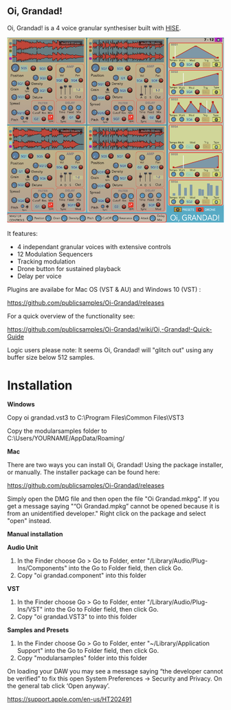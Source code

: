 ## **Oi, Grandad!**

Oi, Grandad! is a 4 voice granular synthesiser built with [HISE](http://hise.audio). 

![Oi, Grandad! ](https://github.com/publicsamples/Oi-Grandad/blob/main/oi%20grandad/oigrandad.png?raw=true)

It features:

 - 4 independant granular voices with extensive controls
 - 12 Modulation Sequencers  
 - Tracking modulation
 - Drone button for sustained playback
 - Delay per voice

Plugins are availabe for Mac OS (VST & AU) and Windows 10 (VST) :

https://github.com/publicsamples/Oi-Grandad/releases

For a quick overview of the functionality see:

https://github.com/publicsamples/Oi-Grandad/wiki/Oi,-Grandad!-Quick-Guide

Logic users please note: It seems Oi, Grandad! will "glitch out" using any buffer size below 512 samples.

# Installation

 **Windows**

Copy oi grandad.vst3 to C:\Program Files\Common Files\VST3

Copy the modularsamples folder to C:\Users/YOURNAME/AppData/Roaming/

 **Mac**
 
There are two ways you can install Oi, Grandad! Using the package installer, or manually. The installer package can be found here:

 https://github.com/publicsamples/Oi-Grandad/releases

Simply open the DMG file and then open the file "Oi Grandad.mkpg". If you get a message saying "“Oi Grandad.mpkg” cannot be opened because it is from an unidentified developer." Right click on the package and select "open" instead.

 **Manual installation**

 **Audio Unit**

 1. In the Finder choose Go > Go to Folder, enter "/Library/Audio/Plug-Ins/Components" into the Go to Folder field, then click Go.
 2. Copy "oi grandad.component" into this folder

 **VST**

 1. In the Finder choose Go > Go to Folder, enter "/Library/Audio/Plug-Ins/VST" into the Go to Folder field, then click Go.
 2. Copy "oi grandad.VST3" to into this folder

 **Samples and Presets**

 1. In the Finder choose Go > Go to Folder, enter "~/Library/Application Support" into the Go to Folder field, then click Go.
 2. Copy "modularsamples" folder into this folder


 On loading your DAW you may see a message saying “the developer cannot be verified” to fix this open System Preferences → Security and Privacy. On the general tab click ‘Open anyway’.

 https://support.apple.com/en-us/HT202491
